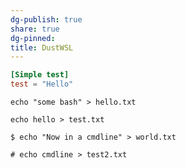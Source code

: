 ```yaml
---
dg-publish: true
share: true
dg-pinned: 
title: DustWSL
---
```

```toml title:test.toml
[Simple test]
test = "Hello"
```

```shellsession
echo "some bash" > hello.txt
```

```shell
echo hello > test.txt
```

```shellsession
$ echo "Now in a cmdline" > world.txt
```

```shell-session
# echo cmdline > test2.txt
```